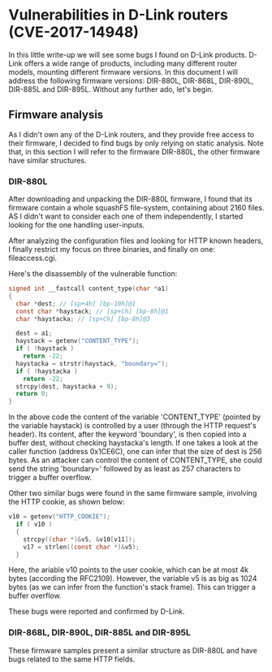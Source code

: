 # Vulnerabilities in D-Link routers (CVE-2017-14948) 
In this little write-up we will see some bugs I found on D-Link products. D-Link offers a wide range of products, including many different router models, mounting different firmware versions. In this document I will address the following firmware versions: DIR-880L, DIR-868L, DIR-890L, DIR-885L and DIR-895L.
Without any further ado, let's begin.

## Firmware analysis
As I didn't own any of the D-Link routers, and they provide free access to their firmware, I decided to find bugs by only relying on static analysis. Note that, in this section I will refer to the firmware DIR-880L, the other firmware have similar structures.

### DIR-880L
After downloading and unpacking the DIR-880L firmware, I found that its firmware contain a whole squashFS file-system, containing about 2160 files. AS I didn't want to consider each one of them independently, I started looking for the one handling user-inputs.

After analyzing the configuration files and looking for HTTP known headers, I finally restrict my focus on three binaries, and finally on one: fileaccess.cgi.

Here's the disassembly of the vulnerable function:

```c
signed int __fastcall content_type(char *a1)
{
  char *dest; // [sp+4h] [bp-10h]@1
  const char *haystack; // [sp+Ch] [bp-8h]@1
  char *haystacka; // [sp+Ch] [bp-8h]@3

  dest = a1;
  haystack = getenv("CONTENT_TYPE");
  if ( !haystack )
    return -22;
  haystacka = strstr(haystack, "boundary=");
  if ( !haystacka )
    return -22;
  strcpy(dest, haystacka + 9);
  return 0;
}
```
In the above code the content of the variable 'CONTENT_TYPE'  (pointed by the variable haystack) is controlled by a user (through the HTTP request's header). Its content, after the keyword 'boundary', is then copied into a buffer dest, without checking haystacka's length. If one takes a look at the caller function (address 0x1CE6C), one can infer that the size of dest is 256 bytes. As an attacker can control the content of CONTENT_TYPE, she could send the string 'boundary=' followed by as least as 257 characters to trigger a buffer overflow.

Other two similar bugs were found in the same firmware sample, involving the HTTP cookie, as shown below:
```c
v10 = getenv("HTTP_COOKIE");
  if ( v10 )
  {
    strcpy((char *)&v5, &v10[v11]);
    v17 = strlen((const char *)&v5);
  }
```
Here, the ariable v10 points to the user cookie, which can be at most 4k bytes (according the RFC2109). However, the variable v5 is as big as 1024 bytes (as we can infer from the function's stack frame). This can trigger a buffer overflow.

These bugs were reported and confirmed by D-Link.


### DIR-868L, DIR-890L, DIR-885L and DIR-895L
These firmware samples present a similar structure as DIR-880L and have bugs related to the same HTTP fields.
